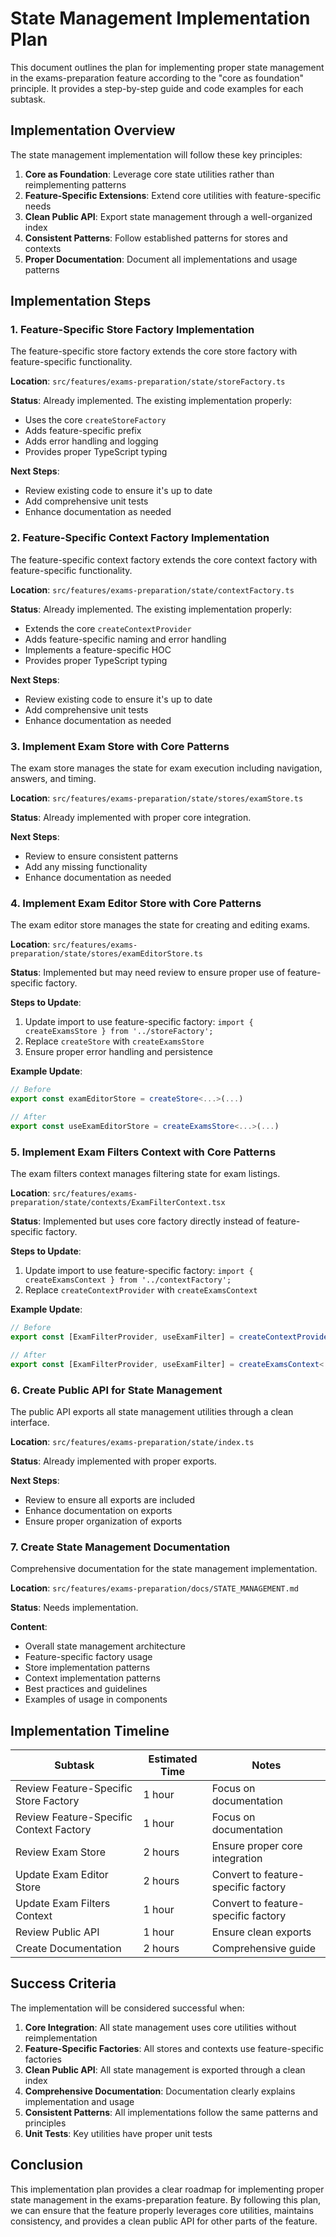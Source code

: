 # State Management Implementation Plan

This document outlines the plan for implementing proper state management in the exams-preparation feature according to the "core as foundation" principle. It provides a step-by-step guide and code examples for each subtask.

## Implementation Overview

The state management implementation will follow these key principles:

1. **Core as Foundation**: Leverage core state utilities rather than reimplementing patterns
2. **Feature-Specific Extensions**: Extend core utilities with feature-specific needs
3. **Clean Public API**: Export state management through a well-organized index
4. **Consistent Patterns**: Follow established patterns for stores and contexts
5. **Proper Documentation**: Document all implementations and usage patterns

## Implementation Steps

### 1. Feature-Specific Store Factory Implementation

The feature-specific store factory extends the core store factory with feature-specific functionality.

**Location**: `src/features/exams-preparation/state/storeFactory.ts`

**Status**: Already implemented. The existing implementation properly:
- Uses the core `createStoreFactory`
- Adds feature-specific prefix
- Adds error handling and logging
- Provides proper TypeScript typing

**Next Steps**:
- Review existing code to ensure it's up to date
- Add comprehensive unit tests
- Enhance documentation as needed

### 2. Feature-Specific Context Factory Implementation

The feature-specific context factory extends the core context factory with feature-specific functionality.

**Location**: `src/features/exams-preparation/state/contextFactory.ts`

**Status**: Already implemented. The existing implementation properly:
- Extends the core `createContextProvider`
- Adds feature-specific naming and error handling
- Implements a feature-specific HOC
- Provides proper TypeScript typing

**Next Steps**:
- Review existing code to ensure it's up to date
- Add comprehensive unit tests
- Enhance documentation as needed

### 3. Implement Exam Store with Core Patterns

The exam store manages the state for exam execution including navigation, answers, and timing.

**Location**: `src/features/exams-preparation/state/stores/examStore.ts`

**Status**: Already implemented with proper core integration.

**Next Steps**:
- Review to ensure consistent patterns
- Add any missing functionality
- Enhance documentation as needed

### 4. Implement Exam Editor Store with Core Patterns

The exam editor store manages the state for creating and editing exams.

**Location**: `src/features/exams-preparation/state/stores/examEditorStore.ts`

**Status**: Implemented but may need review to ensure proper use of feature-specific factory.

**Steps to Update**:
1. Update import to use feature-specific factory: `import { createExamsStore } from '../storeFactory';`
2. Replace `createStore` with `createExamsStore`
3. Ensure proper error handling and persistence

**Example Update**:
```typescript
// Before
export const examEditorStore = createStore<...>(...)

// After
export const useExamEditorStore = createExamsStore<...>(...)
```

### 5. Implement Exam Filters Context with Core Patterns

The exam filters context manages filtering state for exam listings.

**Location**: `src/features/exams-preparation/state/contexts/ExamFilterContext.tsx`

**Status**: Implemented but uses core factory directly instead of feature-specific factory.

**Steps to Update**:
1. Update import to use feature-specific factory: `import { createExamsContext } from '../contextFactory';`
2. Replace `createContextProvider` with `createExamsContext`

**Example Update**:
```typescript
// Before
export const [ExamFilterProvider, useExamFilter] = createContextProvider<...>(...)

// After
export const [ExamFilterProvider, useExamFilter] = createExamsContext<...>(...)
```

### 6. Create Public API for State Management

The public API exports all state management utilities through a clean interface.

**Location**: `src/features/exams-preparation/state/index.ts`

**Status**: Already implemented with proper exports.

**Next Steps**:
- Review to ensure all exports are included
- Enhance documentation on exports
- Ensure proper organization of exports

### 7. Create State Management Documentation

Comprehensive documentation for the state management implementation.

**Location**: `src/features/exams-preparation/docs/STATE_MANAGEMENT.md`

**Status**: Needs implementation.

**Content**:
- Overall state management architecture
- Feature-specific factory usage
- Store implementation patterns
- Context implementation patterns
- Best practices and guidelines
- Examples of usage in components

## Implementation Timeline

| Subtask | Estimated Time | Notes |
|---------|----------------|-------|
| Review Feature-Specific Store Factory | 1 hour | Focus on documentation |
| Review Feature-Specific Context Factory | 1 hour | Focus on documentation |
| Review Exam Store | 2 hours | Ensure proper core integration |
| Update Exam Editor Store | 2 hours | Convert to feature-specific factory |
| Update Exam Filters Context | 1 hour | Convert to feature-specific factory |
| Review Public API | 1 hour | Ensure clean exports |
| Create Documentation | 2 hours | Comprehensive guide |

## Success Criteria

The implementation will be considered successful when:

1. **Core Integration**: All state management uses core utilities without reimplementation
2. **Feature-Specific Factories**: All stores and contexts use feature-specific factories
3. **Clean Public API**: All state management is exported through a clean index
4. **Comprehensive Documentation**: Documentation clearly explains implementation and usage
5. **Consistent Patterns**: All implementations follow the same patterns and principles
6. **Unit Tests**: Key utilities have proper unit tests

## Conclusion

This implementation plan provides a clear roadmap for implementing proper state management in the exams-preparation feature. By following this plan, we can ensure that the feature properly leverages core utilities, maintains consistency, and provides a clean public API for other parts of the feature.
